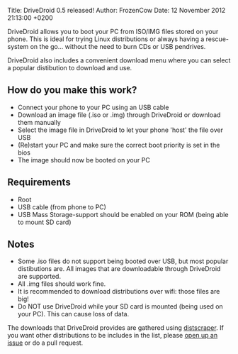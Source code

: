 Title: DriveDroid 0.5 released!
Author: FrozenCow
Date: 12 November 2012 21:13:00 +0200

DriveDroid allows you to boot your PC from ISO/IMG files stored on your phone. This is ideal for trying Linux distributions or always having a rescue-system on the go... without the need to burn CDs or USB pendrives.

DriveDroid also includes a convenient download menu where you can select a popular distibution to download and use.

## How do you make this work?

* Connect your phone to your PC using an USB cable
* Download an image file (.iso or .img) through DriveDroid or download them manually
* Select the image file in DriveDroid to let your phone 'host' the file over USB
* (Re)start your PC and make sure the correct boot priority is set in the bios
* The image should now be booted on your PC

## Requirements

* Root
* USB cable (from phone to PC)
* USB Mass Storage-support should be enabled on your ROM (being able to mount SD card)

## Notes

* Some .iso files do not support being booted over USB, but most popular distibutions are. All images that are downloadable through DriveDroid are supported.
* All .img files should work fine.
* It is recommended to download distributions over wifi: those files are big!
* Do NOT use DriveDroid while your SD card is mounted (being used on your PC). This can cause loss of data.

The downloads that DriveDroid provides are gathered using [distscraper](http://github.com/FrozenCow/distscraper). If you want other distributions to be includes in the list, please [open up an issue](https://github.com/FrozenCow/distscraper/issues) or do a pull request.
